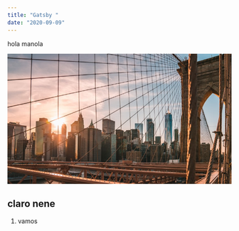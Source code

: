 ```yaml
---
title: "Gatsby "
date: "2020-09-09"
---
```


hola manola

![new](./newyork.jpg)

## claro nene

1. vamos
